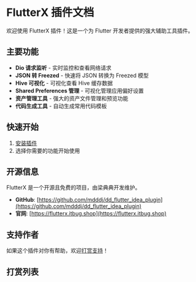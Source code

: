 # FlutterX 插件文档

欢迎使用 FlutterX 插件！这是一个为 Flutter 开发者提供的强大辅助工具插件。

## 主要功能

- **Dio 请求监听** - 实时监控和查看网络请求
- **JSON 转 Freezed** - 快速将 JSON 转换为 Freezed 模型
- **Hive 可视化** - 可视化查看 Hive 缓存数据
- **Shared Preferences 管理** - 可视化管理应用偏好设置
- **资产管理工具** - 强大的资产文件管理和预览功能
- **代码生成工具** - 自动生成常用代码模板

## 快速开始

1. [安装插件](./安装.md)
2. 选择你需要的功能开始使用

## 开源信息

FlutterX 是一个开源且免费的项目，由梁典典开发维护。

- **GitHub**: [https://github.com/mdddj/dd_flutter_idea_plugin](https://github.com/mdddj/dd_flutter_idea_plugin)
- **官网**: [https://flutterx.itbug.shop](https://flutterx.itbug.shop)

## 支持作者

如果这个插件对你有帮助，欢迎[打赏支持](./打赏.md)！

## 打赏列表



